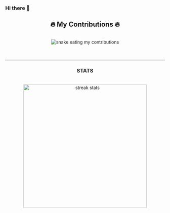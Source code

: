 ### Hi there 👋

<div align="center">
  <h2>🔥 My Contributions 🔥</h2>
  <br>
  <img alt="snake eating my contributions" src="https://raw.githubusercontent.com/elenachau/elenachau/output/github-contribution-grid-snake.svg" />
  <br/><br/><br/>
</div>

<hr/>

<h3 align="center"> STATS </h3>
<br>
<div align=center>
  <img width=390 src="https://streak-stats.demolab.com/?user=elenachau&count_private=true&theme=react&border_radius=10" alt="streak stats" />
</div>

<!--
**elenachau/elenachau** is a ✨ _special_ ✨ repository because its `README.md` (this file) appears on your GitHub profile.

Here are some ideas to get you started:

- 🔭 I’m currently working on ...
- 🌱 I’m currently learning ...
- 👯 I’m looking to collaborate on ...
- 🤔 I’m looking for help with ...
- 💬 Ask me about ...
- 📫 How to reach me: ...
- 😄 Pronouns: ...
- ⚡ Fun fact: ...
-->
